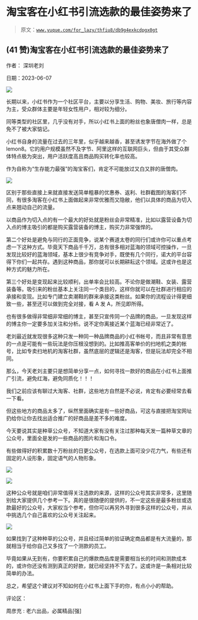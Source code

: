 # 淘宝客在小红书引流选款的最佳姿势来了

> 原文：[`www.yuque.com/for_lazy/thfiu8/db9g4exkcdpgx0gt`](https://www.yuque.com/for_lazy/thfiu8/db9g4exkcdpgx0gt)



## (41 赞)淘宝客在小红书引流选款的最佳姿势来了 

作者： 深圳老刘 

日期：2023-06-07 

![](img/47b63b5b0d0abf2e742d2f71c0be662f.png) 

长期以来，小红书作为一个社区平台，主要以分享生活、购物、美妆、旅行等内容为主，受众群体主要是年轻女性用户，相对较为细分。 

同等类型的社区里，几乎没有对手，所以小红书上面的粉丝也象唐僧肉一样，总是免不了被大家惦记。 

小红书自身的流量在过去的三年里，似乎越来越香，甚至诱发字节在海外做了个 lemon8。它的用户规模虽然不及字节、阿里这样的互联网巨头，但由于其受众群体特点极为突出，用户活跃度高且商品购买转化率也较高。 

作为自称为“生存能力最强”的淘宝客们，肯定不可能放过又白又胖的唐僧肉。 

![](img/9247689916e5167fcf7e5af944fc1a38.png) 

区别于那些直接上来就直接发送简单粗暴的优惠券、返利、社群截图的淘客们不同，有很多淘客在小红书上面做起来非常优雅而又隐敝，他们以具体的商品为切入点来翘动自己的流量。 

以商品作为切入点的有一个最大的好处就是粉丝会非常精准，比如以露营设备为切入点的博主吸引的都是购买露营装备的博主，购买力非常强悍的。 

第二个好处是避免与同行的正面竞争，说某个赛道太卷的同行们或许你可以重点考虑一下这种方式。毕竟天下商品千千万，总有很多相对蓝海的领域可控操作，一旦发现比较好的蓝海领域，基本上很少有竞争对手，既使有几个同行，诺大的平台容得下你们一起共存。遇到这种商品，那你就可以长期耕耘这个领域。这或许也是这种方式的魅力所在。 

第三个好处是变现起来比较顺利，出单率会比较高。不论你是做潮鞋、女装、露营装备等。吸引来的粉丝基本上关注同一个类目的，这样你就可以在社群进行相应的承接和变现。比如专门建立卖潮鞋的群来承接这类粉丝。如果你的流程设计得更细致一些，甚至还可以做到完全对接，看 A 发 A，所见即所得。 

也有很多做得非常细非常细的博主，甚至只宣传同一个品牌的商品，一旦发现这样的博主你一定要多加关注和分析。说不定你离接近某个蓝海已经非常近了。 

老刘最近就发现很多这种只发一种同一种品牌商品的小红书帐号，而且非常有意思的一点是可能有一些玩法是你压根没想到的。比如推高客单价的扫地机之类的帐号，比如专卖扫地机的淘客社群，虽然底层的逻辑还是淘客，但是玩法却完全不相同。 

那么，今天老刘主要只是想简单分享一点，如何寻找一款好的商品在小红书上面推广引流，避免红海，避免同质化！！！ 

我们之前应该有聊过大淘客、社群，这些地方自然是不必说，肯定有必要经常去看一下看。 

但这些地方的商品太多了，纵然里面确实是有一些好商品，可这与直接把淘宝网址扔给你让你去找出适合推广的好商品是差不多的难度。 

今天要说其实是种草公众号，不知道大家有没有关注过那种每天发一篇种草文章的公众号，里面全是发的一些商品的图片和淘口令。 

有些做得好的积累数十万粉丝的日更公众号，在选款上面可没少花力气，有些还有固定的人设形象，固定语气的人物形象。 

![](img/35c70ba384e34a39fff9536e98390528.png) 

![](img/80eb050e44a5dc1ad44679296d9a9e23.png) 

这种公众号就是咱们非常值得关注选款的来源，这样的公众号其实非常多，这里随别给大家提供几个参考一下。真的是很随便的提供的，不一定这些是最多粉丝或选款最好的公众号，大家权当个参考，但你可以再另外寻到很多这样的公众号，并从中挑选几个自己喜欢的公众号关注起来。 

![](img/052228880ae71979ae3a85273375a9f8.png) 

如果找到了这种种草的公众号，并且经过简单的验证确定商品都是有大流量的，那就相当于给你自己又多找了一个测款的员工。 

毕竟如果从无到有，你要积累自己的爆款商品库是需要相当长的时间和测款成本的，或许你还没有测到真正的好款，就已经坚持不下去了。这或许是一条相对比较简单的办法。 

总之，希望这个建议对不知如何在小红书上面下手的你，有点小小的帮助。 

评论区： 

周彦充 : 老六出品，必属精品[强]